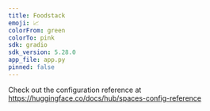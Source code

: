 ```yaml
---
title: Foodstack
emoji: 📈
colorFrom: green
colorTo: pink
sdk: gradio
sdk_version: 5.28.0
app_file: app.py
pinned: false
---
```


Check out the configuration reference at https://huggingface.co/docs/hub/spaces-config-reference
